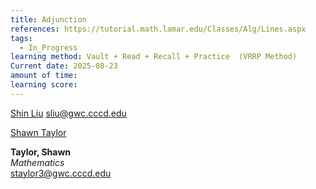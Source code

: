 ```yaml
---
title: Adjunction
references: https://tutorial.math.lamar.edu/Classes/Alg/Lines.aspx
tags:
  - In_Progress
learning method: Vault + Read + Recall + Practice  (VRRP Method)
Current date: 2025-08-23
amount of time:
learning score:
---
```


[ Shin Liu](https://www.ratemyprofessors.com/professor/2593951 )
[sliu@gwc.cccd.edu](mailto:sliu@gwc.cccd.edu)

[ Shawn Taylor](https://www.ratemyprofessors.com/professor/2151528)

**Taylor, Shawn**  
_Mathematics_  
[staylor3@gwc.cccd.edu](mailto:staylor3@gwc.cccd.edu) 